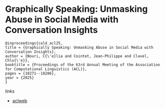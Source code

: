 # Graphically Speaking: Unmasking Abuse in Social Media with Conversation Insights

```
@inproceedings{cald_acl25,
title = {Graphically Speaking: Unmasking Abuse in Social Media with Conversation Insights},
author = {Nouri, C{\'e}lia and Cointet, Jean-Philippe and Clavel, Chlo{\'e}},
booktitle = {Proceedings of the 63rd Annual Meeting of the Association for Computational Linguistics (ACL)},
pages = {18271--18286},
year = {2025}
}
```

links
- [aclweb](https://aclanthology.org/2025.acl-long.894/)
